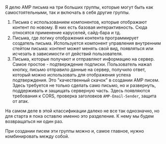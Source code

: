 Я делю AMP письма на три больших группы, которые могут быть как самостоятельными, так и включать в себя другие группы.

1. Письма с использованием компонентов, которые отображают контент по новому. В них есть базовая интерактивность. Сюда относятся применение каруселей, сайд-бара и тд.
2. Письма, где логику отображения контента программирует создатель письма. Используется компонент управления внутренним стейтом письма: контент может менять свой вид, появляться или исчезать в зависимости от действий пользователя.
3. Письма, которые получают и отправляют информацию на сервер. Самое простое - подтверждение подписки. Пользователь нажал кнопку, письмо отправило данные на сервер, получило ответ, который можно использовать для отображения успеха подтверждения.  Это "качественный скачок" в создании AMP писем. Здесь требуется не только сделать само письмо, но и развернуть, поддерживать и защищать серверную часть. Здесь появляются требования к CORS, проверка заголовков `AMP-Email-Sender`, защита от атак. 

На самом деле в этой классификации далеко не все так однозначно, но для старта я пока оставлю именно это разделение. К нему мы будем возвращаться ни один раз.

При создании писем эти группы можно и, самое главное, нужно комбинировать между собой.